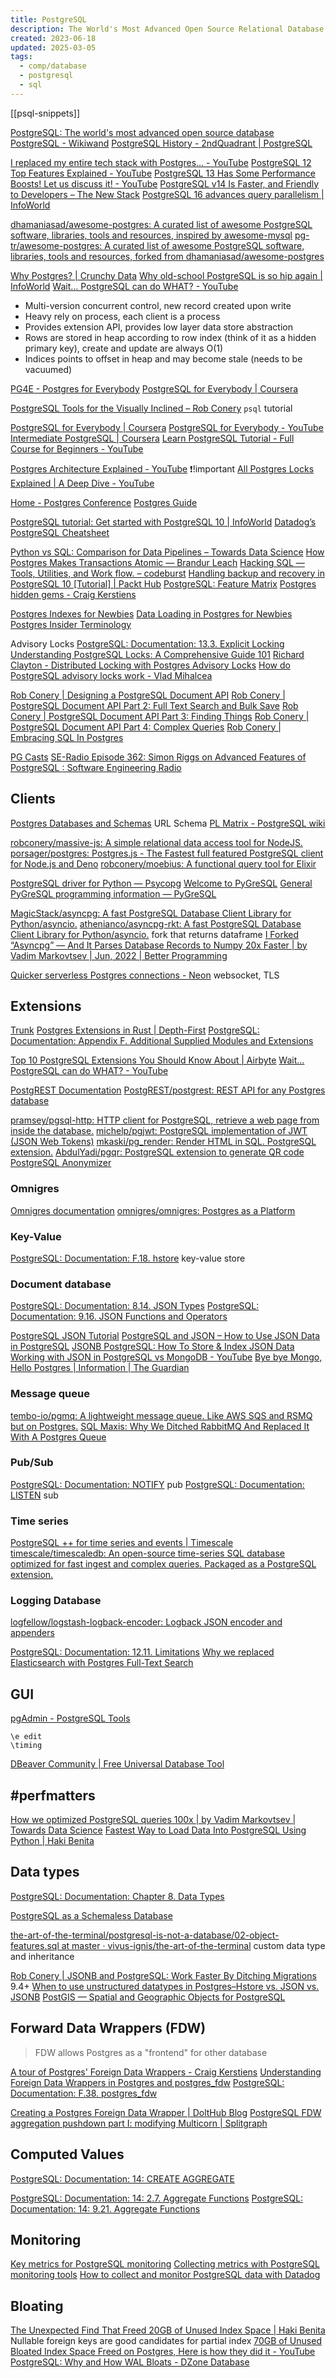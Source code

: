 ```yaml
---
title: PostgreSQL
description: The World's Most Advanced Open Source Relational Database
created: 2023-06-18
updated: 2025-03-05
tags:
  - comp/database
  - postgresql
  - sql
---
```


[[psql-snippets]]

[PostgreSQL: The world's most advanced open source database](https://www.postgresql.org/)
[PostgreSQL - Wikiwand](https://www.wikiwand.com/en/PostgreSQL)
[PostgreSQL History - 2ndQuadrant | PostgreSQL](https://www.2ndquadrant.com/en/postgresql/postgresql-story/)

[I replaced my entire tech stack with Postgres... - YouTube](https://www.youtube.com/watch?v=3JW732GrMdg)
[PostgreSQL 12 Top Features Explained - YouTube](https://www.youtube.com/watch?v=PfbzNdrecv4)
[PostgreSQL 13 Has Some Performance Boosts! Let us discuss it! - YouTube](https://www.youtube.com/watch?v=wMbTHFXImzI)
[PostgreSQL v14 Is Faster, and Friendly to Developers – The New Stack](https://thenewstack.io/postgresql-v14-is-faster-and-friendly-to-developers/)
[PostgreSQL 16 advances query parallelism | InfoWorld](https://www.infoworld.com/article/3697752/postgresql-16-advances-query-parallelism.html)

[dhamaniasad/awesome-postgres: A curated list of awesome PostgreSQL software, libraries, tools and resources, inspired by awesome-mysql](https://github.com/dhamaniasad/awesome-postgres)
[pg-tr/awesome-postgres: A curated list of awesome PostgreSQL software, libraries, tools and resources, forked from dhamaniasad/awesome-postgres](https://github.com/pg-tr/awesome-postgres)

[Why Postgres? | Crunchy Data](https://www.crunchydata.com/why-postgres)
[Why old-school PostgreSQL is so hip again | InfoWorld](https://www.infoworld.com/article/3240064/sql/why-old-school-postgresql-is-so-hip-again.html)
[Wait... PostgreSQL can do WHAT? - YouTube](https://www.youtube.com/watch?v=VEWXmdjzIpQ)

- Multi-version concurrent control, new record created upon write
- Heavy rely on process, each client is a process
- Provides extension API, provides low layer data store abstraction
- Rows are stored in heap according to row index (think of it as a hidden primary key), create and update are always O(1)
- Indices points to offset in heap and may become stale (needs to be vacuumed)

[PG4E - Postgres for Everybody](https://www.pg4e.com/)
[PostgreSQL for Everybody | Coursera](https://www.coursera.org/specializations/postgresql-for-everybody)

[PostgreSQL Tools for the Visually Inclined – Rob Conery](https://rob.conery.io/2019/03/04/postgresql-tools-for-the-visually-inclined/) `psql` tutorial

[PostgreSQL for Everybody | Coursera](https://www.coursera.org/specializations/postgresql-for-everybody)
[PostgreSQL for Everybody - YouTube](https://www.youtube.com/playlist?list=PLlRFEj9H3Oj7Oj3ndXmNS1FFOUyQP-gEa)
[Intermediate PostgreSQL | Coursera](https://www.coursera.org/learn/intermediate-postgresql)
[Learn PostgreSQL Tutorial - Full Course for Beginners - YouTube](https://www.youtube.com/watch?v=qw--VYLpxG4)

[Postgres Architecture Explained - YouTube](https://www.youtube.com/watch?v=Q56kljmIN14) ❗!important
[All Postgres Locks Explained | A Deep Dive - YouTube](https://www.youtube.com/watch?v=URwmzTeuHdk)

[Home - Postgres Conference](https://postgresconf.org/)
[Postgres Guide](http://postgresguide.com/)

[PostgreSQL tutorial: Get started with PostgreSQL 10 | InfoWorld](https://www.infoworld.com/article/3300799/database/postgresql-tutorial-get-started-with-postgresql-10.html)
[Datadog’s PostgreSQL Cheatsheet](https://www.datadoghq.com/resources/datadog-postgresql-cheatsheet/)

[Python vs SQL: Comparison for Data Pipelines – Towards Data Science](https://towardsdatascience.com/python-vs-sql-comparison-for-data-pipelines-8ca727b34032)
[How Postgres Makes Transactions Atomic — Brandur Leach](https://brandur.org/postgres-atomicity)
[Hacking SQL — Tools, Utilities, and Work flow. – codeburst](https://codeburst.io/hacking-sql-tools-utilities-and-work-flow-e158795008b1)
[Handling backup and recovery in PostgreSQL 10 [Tutorial] | Packt Hub](https://hub.packtpub.com/handling-backup-and-recovery-in-postgresql-10/)
[PostgreSQL: Feature Matrix](https://www.postgresql.org/about/featurematrix/)
[Postgres hidden gems - Craig Kerstiens](http://www.craigkerstiens.com/2018/01/31/postgres-hidden-gems/)

[Postgres Indexes for Newbies](https://blog.crunchydata.com/blog/postgres-indexes-for-newbies)
[Data Loading in Postgres for Newbies](https://www.crunchydata.com/blog/data-loading-in-postgres-for-newbies)
[Postgres Insider Terminology](https://www.crunchydata.com/blog/challenging-postgres-terminology)

Advisory Locks
[PostgreSQL: Documentation: 13.3. Explicit Locking](https://www.postgresql.org/docs/current/explicit-locking.html)
[Understanding PostgreSQL Locks: A Comprehensive Guide 101](https://hevodata.com/learn/postgresql-locks/)
[Richard Clayton - Distributed Locking with Postgres Advisory Locks](https://rclayton.silvrback.com/distributed-locking-with-postgres-advisory-locks)
[How do PostgreSQL advisory locks work - Vlad Mihalcea](https://vladmihalcea.com/how-do-postgresql-advisory-locks-work/)

[Rob Conery | Designing a PostgreSQL Document API](http://rob.conery.io/2015/08/20/designing-a-postgresql-document-api/)
[Rob Conery | PostgreSQL Document API Part 2: Full Text Search and Bulk Save](http://rob.conery.io/2015/08/22/postgresql-document-api-part-2-full-text-search-and-bulk-save/)
[Rob Conery | PostgreSQL Document API Part 3: Finding Things](http://rob.conery.io/2015/08/25/postgresql-document-api-part-3-finding-things/)
[Rob Conery | PostgreSQL Document API Part 4: Complex Queries](http://rob.conery.io/2015/09/01/postgresql-document-api-part-4-complex-queries/)
[Rob Conery | Embracing SQL In Postgres](http://rob.conery.io/2015/02/24/embracing-sql-in-postgres/)

[PG Casts](https://www.pgcasts.com/)
[SE-Radio Episode 362: Simon Riggs on Advanced Features of PostgreSQL : Software Engineering Radio](https://www.se-radio.net/2019/04/se-radio-episode-362-simon-riggs-on-advanced-features-of-postgresql/)

## Clients

[Postgres Databases and Schemas](https://www.crunchydata.com/blog/postgres-databases-and-schemas) URL Schema
[PL Matrix - PostgreSQL wiki](https://wiki.postgresql.org/wiki/PL_Matrix)

[robconery/massive-js: A simple relational data access tool for NodeJS.](https://github.com/robconery/massive-js)
[porsager/postgres: Postgres.js - The Fastest full featured PostgreSQL client for Node.js and Deno](https://github.com/porsager/postgres)
[robconery/moebius: A functional query tool for Elixir](https://github.com/robconery/moebius)

[PostgreSQL driver for Python — Psycopg](https://www.psycopg.org/)
[Welcome to PyGreSQL](http://www.pygresql.org/index.html)
[General PyGreSQL programming information — PyGreSQL](http://www.pygresql.org/contents/general.html)

[MagicStack/asyncpg: A fast PostgreSQL Database Client Library for Python/asyncio.](https://github.com/MagicStack/asyncpg)
[athenianco/asyncpg-rkt: A fast PostgreSQL Database Client Library for Python/asyncio.](https://github.com/athenianco/asyncpg-rkt) fork that returns dataframe
[I Forked “Asyncpg” — And It Parses Database Records to Numpy 20x Faster | by Vadim Markovtsev | Jun, 2022 | Better Programming](https://betterprogramming.pub/i-forked-asyncpg-and-it-parses-database-records-to-numpy-20x-faster-e71024a84bff)

[Quicker serverless Postgres connections - Neon](https://neon.tech/blog/quicker-serverless-postgres) websocket, TLS

## Extensions

[Trunk](https://tembo-io.github.io/trunk/)
[Postgres Extensions in Rust | Depth-First](https://depth-first.com/articles/2021/08/25/postgres-extensions-in-rust/)
[PostgreSQL: Documentation: Appendix F. Additional Supplied Modules and Extensions](https://www.postgresql.org/docs/current/contrib.html)

[Top 10 PostgreSQL Extensions You Should Know About | Airbyte](https://airbyte.com/data-engineering-resources/postgresql-extensions)
[Wait... PostgreSQL can do WHAT? - YouTube](https://www.youtube.com/watch?v=VEWXmdjzIpQ)

[PostgREST Documentation](https://postgrest.org/)
[PostgREST/postgrest: REST API for any Postgres database](https://github.com/PostgREST/postgrest)

[pramsey/pgsql-http: HTTP client for PostgreSQL, retrieve a web page from inside the database.](https://github.com/pramsey/pgsql-http)
[michelp/pgjwt: PostgreSQL implementation of JWT (JSON Web Tokens)](https://github.com/michelp/pgjwt)
[mkaski/pg_render: Render HTML in SQL. PostgreSQL extension.](https://github.com/mkaski/pg_render)
[AbdulYadi/pgqr: PostgreSQL extension to generate QR code](https://github.com/AbdulYadi/pgqr)
[PostgreSQL Anonymizer](https://postgresql-anonymizer.readthedocs.io/en/stable/)

### Omnigres

[Omnigres documentation](https://docs.omnigres.org/)
[omnigres/omnigres: Postgres as a Platform](https://github.com/omnigres/omnigres)

### Key-Value

[PostgreSQL: Documentation: F.18. hstore](https://www.postgresql.org/docs/current/hstore.html) key-value store

### Document database

[PostgreSQL: Documentation: 8.14. JSON Types](https://www.postgresql.org/docs/current/datatype-json.html)
[PostgreSQL: Documentation: 9.16. JSON Functions and Operators](https://www.postgresql.org/docs/current/functions-json.html)

[PostgreSQL JSON Tutorial](https://www.postgresqltutorial.com/postgresql-tutorial/postgresql-json/)
[PostgreSQL and JSON – How to Use JSON Data in PostgreSQL](https://www.freecodecamp.org/news/postgresql-and-json-use-json-data-in-postgresql/)
[JSONB PostgreSQL: How To Store & Index JSON Data](https://scalegrid.io/blog/using-jsonb-in-postgresql-how-to-effectively-store-index-json-data-in-postgresql/)
[Working with JSON in PostgreSQL vs MongoDB - YouTube](https://www.youtube.com/watch?v=n_wkARSxtK4)
[Bye bye Mongo, Hello Postgres | Information | The Guardian](https://www.theguardian.com/info/2018/nov/30/bye-bye-mongo-hello-postgres)

### Message queue

[tembo-io/pgmq: A lightweight message queue. Like AWS SQS and RSMQ but on Postgres.](https://github.com/tembo-io/pgmq)
[SQL Maxis: Why We Ditched RabbitMQ And Replaced It With A Postgres Queue](https://www.prequel.co/blog/sql-maxis-why-we-ditched-rabbitmq-and-replaced-it-with-a-postgres-queue)

### Pub/Sub

[PostgreSQL: Documentation: NOTIFY](https://www.postgresql.org/docs/current/sql-notify.html) pub
[PostgreSQL: Documentation: LISTEN](https://www.postgresql.org/docs/current/sql-listen.html) sub

### Time series

[PostgreSQL ++ for time series and events | Timescale](https://www.timescale.com/)
[timescale/timescaledb: An open-source time-series SQL database optimized for fast ingest and complex queries. Packaged as a PostgreSQL extension.](https://github.com/timescale/timescaledb)

### Logging Database

[logfellow/logstash-logback-encoder: Logback JSON encoder and appenders](https://github.com/logfellow/logstash-logback-encoder)

[PostgreSQL: Documentation: 12.11. Limitations](https://www.postgresql.org/docs/current/textsearch-limitations.html)
[Why we replaced Elasticsearch with Postgres Full-Text Search](https://blog.blockost.com/why-we-replaced-elasticsearch-with-postgres-full-text-search)

## GUI

[pgAdmin - PostgreSQL Tools](https://www.pgadmin.org/)

```
\e edit
\timing
```

[DBeaver Community | Free Universal Database Tool](https://dbeaver.io/)

## #perfmatters

[How we optimized PostgreSQL queries 100x | by Vadim Markovtsev | Towards Data Science](https://towardsdatascience.com/how-we-optimized-postgresql-queries-100x-ff52555eabe)
[Fastest Way to Load Data Into PostgreSQL Using Python | Haki Benita](https://hakibenita.com/fast-load-data-python-postgresql)

## Data types

[PostgreSQL: Documentation: Chapter 8. Data Types](https://www.postgresql.org/docs/current/datatype.html)

[PostgreSQL as a Schemaless Database](http://thebuild.com/presentations/pg-as-nosql-pgday-fosdem-2013.pdf)

[the-art-of-the-terminal/postgresql-is-not-a-database/02-object-features.sql at master · vivus-ignis/the-art-of-the-terminal](https://github.com/vivus-ignis/the-art-of-the-terminal/blob/master/postgresql-is-not-a-database/02-object-features.sql) custom data type and inheritance

[Rob Conery | JSONB and PostgreSQL: Work Faster By Ditching Migrations](http://rob.conery.io/2016/02/27/jsonb-and-postgresql/) 9.4+
[When to use unstructured datatypes in Postgres–Hstore vs. JSON vs. JSONB](https://www.citusdata.com/blog/2016/07/14/choosing-nosql-hstore-json-jsonb/)
[PostGIS — Spatial and Geographic Objects for PostgreSQL](http://postgis.net/)

## Forward Data Wrappers (FDW)

> FDW allows Postgres as a "frontend" for other database

[A tour of Postgres' Foreign Data Wrappers - Craig Kerstiens](http://www.craigkerstiens.com/2016/09/11/a-tour-of-fdws/)
[Understanding Foreign Data Wrappers in Postgres and postgres_fdw](https://www.crunchydata.com/blog/understanding-postgres_fdw)
[PostgreSQL: Documentation: F.38. postgres_fdw](https://www.postgresql.org/docs/current/postgres-fdw.html)

[Creating a Postgres Foreign Data Wrapper | DoltHub Blog](https://www.dolthub.com/blog/2022-01-26-creating-a-postgres-foreign-data-wrapper/)
[PostgreSQL FDW aggregation pushdown part I: modifying Multicorn | Splitgraph](https://www.splitgraph.com/blog/postgresql-fdw-aggregation-pushdown-multicorn-part-1)

## Computed Values

[PostgreSQL: Documentation: 14: CREATE AGGREGATE](https://www.postgresql.org/docs/current/sql-createaggregate.html)

[PostgreSQL: Documentation: 14: 2.7. Aggregate Functions](https://www.postgresql.org/docs/current/tutorial-agg.html)
[PostgreSQL: Documentation: 14: 9.21. Aggregate Functions](https://www.postgresql.org/docs/current/functions-aggregate.html)

## Monitoring

[Key metrics for PostgreSQL monitoring](https://www.datadoghq.com/blog/postgresql-monitoring/)
[Collecting metrics with PostgreSQL monitoring tools](https://www.datadoghq.com/blog/postgresql-monitoring-tools/)
[How to collect and monitor PostgreSQL data with Datadog](https://www.datadoghq.com/blog/collect-postgresql-data-with-datadog/)

## Bloating

[The Unexpected Find That Freed 20GB of Unused Index Space | Haki Benita](https://hakibenita.com/postgresql-unused-index-size)
Nullable foreign keys are good candidates for partial index
[70GB of Unused Bloated Index Space Freed on Postgres, Here is how they did it - YouTube](https://www.youtube.com/watch?v=Zow5-Pa46MY)
[PostgreSQL: Why and How WAL Bloats - DZone Database](https://dzone.com/articles/postgresql-why-and-how-wal-bloats)
